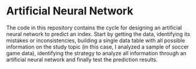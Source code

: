 # Artificial Neural Network

The code in this repository contains the cycle for designing an artificial neural network to predict an index. Start by getting the data, identifying its mistakes or inconsistencies, building a single data table with all possible information on the study topic (in this case, I analyzed a sample of soccer game data), identifying the strategy to analyze all information through an artificial neural network and finally test the prediction results.
